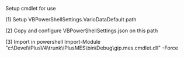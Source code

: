 ﻿Setup cmdlet for use

(1) Setup VBPowerShellSettings.VarioDataDefault path

(2) Copy and configure VBPowerShellSettings.json on this path

(3) Import in powershell
Import-Module "c:\Devel\iPlusV4\trunk\iPlusMES\bin\Debug\gip.mes.cmdlet.dll" -Force